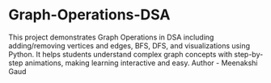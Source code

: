# Graph-Operations-DSA
This project demonstrates Graph Operations in DSA including adding/removing vertices and edges, BFS, DFS, and visualizations using Python. It helps students understand complex graph concepts with step-by-step animations, making learning interactive and easy.
Author - Meenakshi Gaud
